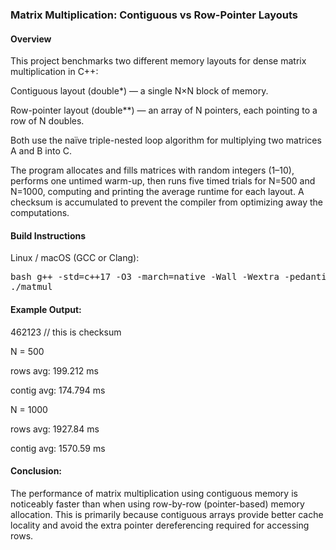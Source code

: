 ### Matrix Multiplication: Contiguous vs Row-Pointer Layouts

#### Overview
This project benchmarks two different memory layouts for dense matrix multiplication in C++:

Contiguous layout (double*) — a single N×N block of memory.

Row-pointer layout (double**) — an array of N pointers, each pointing to a row of N doubles.

Both use the naïve triple-nested loop algorithm for multiplying two matrices A and B into C.

The program allocates and fills matrices with random integers (1–10), performs one untimed warm-up, then runs five timed trials for N=500 and N=1000, computing and printing the average runtime for each layout. A checksum is accumulated to prevent the compiler from optimizing away the computations.

#### Build Instructions
Linux / macOS (GCC or Clang):

<pre>
bash g++ -std=c++17 -O3 -march=native -Wall -Wextra -pedantic main.cpp -o matmul
./matmul
</pre>


#### Example Output:
462123 // this is checksum

N = 500

rows   avg: 199.212 ms

contig avg: 174.794 ms

N = 1000

rows   avg: 1927.84 ms

contig avg: 1570.59 ms

#### Conclusion: 
The performance of matrix multiplication using contiguous memory is noticeably faster than when using row-by-row 
(pointer-based) memory allocation. This is primarily because contiguous arrays provide better cache locality and avoid
the extra pointer dereferencing required for accessing rows.